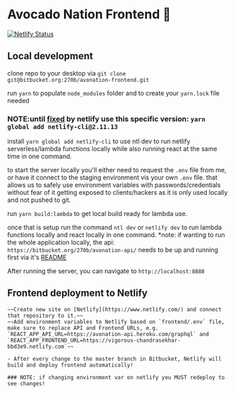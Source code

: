 # Avocado Nation Frontend 🥑

[![Netlify Status](https://api.netlify.com/api/v1/badges/83c50317-9af2-4c3c-a396-3e2b1b4a25b1/deploy-status)](https://app.netlify.com/sites/vigorous-chandrasekhar-bbd3e9/deploys)

## Local development

clone repo to your desktop via `git clone git@bitbucket.org:270b/avonation-frontend.git`

run `yarn` to populate `node_modules` folder and to create your `yarn.lock` file needed

### NOTE:until [fixed](https://github.com/netlify/cli/issues/659) by netlify use this specific version: `yarn global add netlify-cli@2.11.13`

install `yarn global add netlify-cli` to use ntl dev to run netlify serverless/lambda functions locally while also running react at the same time in one command.

to start the server locally you'll either need to request the `.env` file from me, or have it connect to the staging environment vis your own `.env` file. that allows us to safely use environment variables with passwords/credentials without fear of it getting exposed to clients/hackers as it is only used locally and not pushed to git.

run `yarn build:lambda` to get local build ready for lambda use.

once that is setup run the command `ntl dev` or `netlify dev` to run lambda functions locally and react locally in one command. \*note: if wanting to run the whole application locally, the api: `https://bitbucket.org/270b/avonation-api/` needs to be up and running first via it's [README](https://bitbucket.org/270b/avonation-frontend/src/master/README.md)

After running the server, you can navigate to `http://localhost:8888`

## Frontend deployment to Netlify

~~~Push repository on Bitbucket.~~
~~Create new site on [Netlify](https://www.netlify.com/) and connect that repository to it.~~
~~Add environment variables to Netlify based on `frontend/.env` file, make sure to replace API and Frontend URLs, e.g. `REACT_APP_API_URL=https://avonation-api.heroku.com/graphql` and `REACT_APP_FRONTEND_URL=https://vigorous-chandrasekhar-bbd3e9.netlify.com`~~

- After every change to the master branch in Bitbucket, Netlify will build and deploy frontend automatically!

### NOTE: if changing environment var on netlify you MUST redeploy to see changes!
